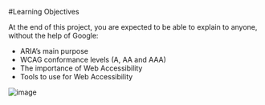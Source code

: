 #Learning Objectives

At the end of this project, you are expected to be able to explain to anyone, without the help of Google:
- ARIA’s main purpose
- WCAG conformance levels (A, AA and AAA)
- The importance of Web Accessibility
- Tools to use for Web Accessibility

![image](https://github.com/Agent-Ken/holbertonschool-web_front_end/assets/128805216/9e76a2c2-8c4b-4f22-837e-717e4fd7738c)
